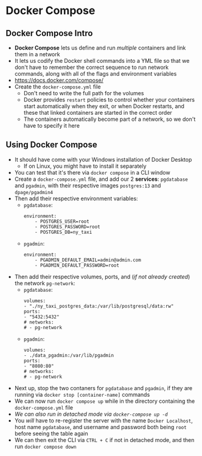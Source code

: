 # Docker Compose

## Docker Compose Intro
- **Docker Compose** lets us define and run *multiple* containers and link them in a network
- It lets us codify the Docker shell commands into a YML file so that we don't have to remember the correct sequence to run network commands, along with all of the flags and environment variables
- https://docs.docker.com/compose/
- Create the `docker-compose.yml` file
    - Don't need to write the full path for the volumes
    - Docker provides `restart` policies to control whether your containers start automatically when they exit, or when Docker restarts, and these that linked containers are started in the correct order
    - The containers automatically become part of a network, so we don't have to specify it here

## Using Docker Compose
- It should have come with your Windows installation of Docker Desktop
    - If on Linux, you might have to install it separately
- You can test that it's there via `docker compose` in a CLI window
- Create a `docker-compose.yml` file, and add our 2 **services**: `pgdatabase` and `pgadmin`, with their respective images `postgres:13` and `dpage/pgadmin4`
- Then add their respective environment variables:
    - `pgdatabase`:
        ```
        environment:
            - POSTGRES_USER=root
            - POSTGRES_PASSWORD=root
            - POSTGRES_DB=ny_taxi
        ```
    - `pgadmin`:
        ```
        environment:
            - PGADMIN_DEFAULT_EMAIL=admin@admin.com
            - PGADMIN_DEFAULT_PASSWORD=root
        ```
- Then add their respective volumes, ports, and (*if not already created*) the network `pg-network`:
    - `pgdatabase`:
        ```
        volumes:
        - "./ny_taxi_postgres_data:/var/lib/postgresql/data:rw"
        ports:
        - "5432:5432"
        # networks:
        # - pg-network
        ```
    - `pgadmin`:
        ```
        volumes:
        - ./data_pgadmin:/var/lib/pgadmin
        ports:
        - "8080:80"
        # networks:
        # - pg-network
        ```
- Next up, stop the two contaners for `pgdatabase` and `pgadmin`, if they are running via `docker stop [container-name]` commands
- We can now run `docker compose up` while in the directory containing the `docker-compose.yml` file
- *We can also run in detached mode via `docker-compose up -d`*
- You *will* have to re-register the server with the name `Docker Localhost`, host name `pgdatabase`, and username and password both being `root` before seeing the table again
- We can then exit the CLI via `CTRL + C` if not in detached mode, and then run `docker compose down`